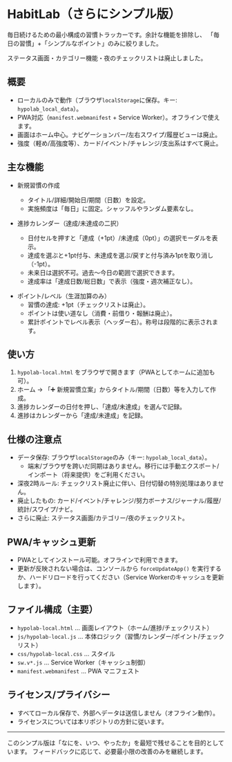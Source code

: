 # HabitLab（さらにシンプル版）

毎日続けるための最小構成の習慣トラッカーです。余計な機能を排除し、
「毎日の習慣」+「シンプルなポイント」のみに絞りました。

ステータス画面・カテゴリー機能・夜のチェックリストは廃止しました。

## 概要
- ローカルのみで動作（ブラウザ`localStorage`に保存。キー: `hypolab_local_data`）。
- PWA対応（`manifest.webmanifest` + Service Worker）。オフラインで使えます。
- 画面はホーム中心。ナビゲーションバー/左右スワイプ/履歴ビューは廃止。
- 強度（軽め/高強度等）、カード/イベント/チャレンジ/支出系はすべて廃止。

## 主な機能
- 新規習慣の作成
  - タイトル/詳細/開始日/期間（日数）を設定。
  - 実施頻度は「毎日」に固定。シャッフルやランダム要素なし。

- 進捗カレンダー（達成/未達成の二択）
  - 日付セルを押すと「達成（+1pt）/未達成（0pt）」の選択モーダルを表示。
  - 達成を選ぶと+1pt付与、未達成を選ぶ/戻すと付与済み1ptを取り消し（-1pt）。
  - 未来日は選択不可。過去〜今日の範囲で選択できます。
  - 達成率は「達成日数/総日数」で表示（強度・週次補正なし）。

<!-- 夜のチェックリスト機能は廃止 -->

- ポイント/レベル（生涯加算のみ）
  - 習慣の達成: +1pt（チェックリストは廃止）。
  - ポイントは使い道なし（消費・前借り・報酬は廃止）。
  - 累計ポイントでレベル表示（ヘッダー右）。称号は段階的に表示されます。

## 使い方
1. `hypolab-local.html` をブラウザで開きます（PWAとしてホームに追加も可）。
2. ホーム → 「➕ 新規習慣立案」からタイトル/期間（日数）等を入力して作成。
3. 進捗カレンダーの日付を押し、「達成/未達成」を選んで記録。
4. 進捗はカレンダーから「達成/未達成」を記録。

## 仕様の注意点
- データ保存: ブラウザ`localStorage`のみ（キー: `hypolab_local_data`）。
  - 端末/ブラウザを跨いだ同期はありません。移行には手動エクスポート/インポート（将来提供）をご利用ください。
- 深夜2時ルール: チェックリスト廃止に伴い、日付切替の特別処理はありません。
- 廃止したもの: カード/イベント/チャレンジ/努力ボーナス/ジャーナル/履歴/統計/スワイプ/ナビ。
 - さらに廃止: ステータス画面/カテゴリー/夜のチェックリスト。

## PWA/キャッシュ更新
- PWAとしてインストール可能。オフラインで利用できます。
- 更新が反映されない場合は、コンソールから `forceUpdateApp()` を実行するか、ハードリロードを行ってください（Service Workerのキャッシュを更新します）。

## ファイル構成（主要）
- `hypolab-local.html` … 画面レイアウト（ホーム/進捗/チェックリスト）
- `js/hypolab-local.js` … 本体ロジック（習慣/カレンダー/ポイント/チェックリスト）
- `css/hypolab-local.css` … スタイル
- `sw.v*.js` … Service Worker（キャッシュ制御）
- `manifest.webmanifest` … PWA マニフェスト

## ライセンス/プライバシー
- すべてローカル保存で、外部へデータは送信しません（オフライン動作）。
- ライセンスについては本リポジトリの方針に従います。

---
このシンプル版は「なにを、いつ、やったか」を最短で残せることを目的としています。
フィードバックに応じて、必要最小限の改善のみを継続します。

